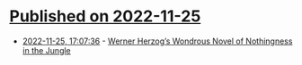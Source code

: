 # [Published on 2022-11-25](index.md)

* [2022-11-25, 17:07:36](https://news.ycombinator.com/item?id=33744474) - [Werner Herzog’s Wondrous Novel of Nothingness in the Jungle](https://www.newyorker.com/books/page-turner/werner-herzogs-wondrous-novel-of-nothingness-in-the-jungle)
